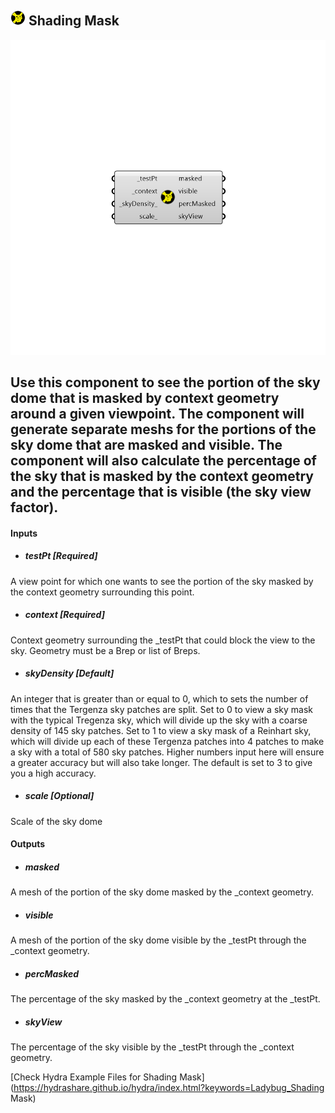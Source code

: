 ## ![](../../images/icons/Shading_Mask.png) Shading Mask

![](../../images/components/Shading_Mask.png)

Use this component to see the portion of the sky dome that is masked by context geometry around a given viewpoint.
 The component will generate separate meshs for the portions of the sky dome that are masked and visible.
 The component will also calculate the percentage of the sky that is masked by the context geometry and the percentage that is visible (the sky view factor).
 -
 

#### Inputs
* ##### testPt [Required]
A view point for which one wants to see the portion of the sky masked by the context geometry surrounding this point.
* ##### context [Required]
Context geometry surrounding the _testPt that could block the view to the sky.  Geometry must be a Brep or list of Breps.
* ##### skyDensity [Default]
An integer that is greater than or equal to 0, which to sets the number of times that the Tergenza sky patches are split.  Set to 0 to view a sky mask with the typical Tregenza sky, which will divide up the sky with a coarse density of 145 sky patches.  Set to 1 to view a sky mask of a Reinhart sky, which will divide up each of these Tergenza patches into 4 patches to make a sky with a total of 580 sky patches. Higher numbers input here will ensure a greater accuracy but will also take longer. The default is set to 3 to give you a high accuracy.
* ##### scale [Optional]
Scale of the sky dome

#### Outputs
* ##### masked
A mesh of the portion of the sky dome masked by the _context geometry.
* ##### visible
A mesh of the portion of the sky dome visible by the _testPt through the _context geometry.
* ##### percMasked
The percentage of the sky masked by the _context geometry at the _testPt.
* ##### skyView
The percentage of the sky visible by the _testPt through the _context geometry.


[Check Hydra Example Files for Shading Mask](https://hydrashare.github.io/hydra/index.html?keywords=Ladybug_Shading Mask)